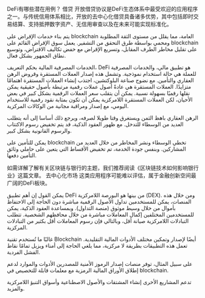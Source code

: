 DeFi有哪些潜在用例？
借贷
开放借贷协议是DeFi生态体系中最受欢迎的应用程序之一。与传统信用体系相比，开放的去中心化借贷具备诸多优势，其中包括即时交易结算、支持抵押数字资产、无信用审查以及在未来可能实现标准化。

يتم بناء خدمات الإقراض على blockchain العامة، مما يقلل من مستوى الثقة المطلوبة ومحمي بواسطة طرق التحقق من التشفير. يعمل سوق الإقراض القائم على blockchain على تقليل مخاطر الطرف المقابل، وتسريع الإقراض مع خفض تكاليف الاقتراض، وتوسيع نطاق الجمهور بشكل فعال.

الخدمات المصرفية المالية
بحكم التعريف، DeFi هو تطبيق مالي، والخدمات المصرفية للعملة هي حالة استخدام نموذجية. وتشمل هذه إصدار العملات المستقرة وقروض الرهن العقاري والتأمين.
مع نضوج صناعة البلوكتشين، اجتذب إنشاء العملات المستقرة اهتمامًا متزايدًا. العملات المستقرة هي عادةً أصول عملات رقمية مرتبطة بأصول حقيقية يمكن نقلها رقميًا بسهولة نسبية. يمكن أن يتقلب سعر العملات الرقمية بشكل كبير في بعض الأحيان، لكن العملات المستقرة اللامركزية يمكن أن تكون بمثابة نقود رقمية للاستخدام اليومي، مع إصدار ومراقبة مجانية من الوكالات المركزية.

الرهن العقاري باهظ الثمن ويستغرق وقتا طويلا لصرفه، ويرجع ذلك أساسا إلى أنه يتطلب العديد من الوسطاء للتدخل. مع ظهور العقود الذكية، قد يتم تخفيض رسوم الاكتتاب والرسوم القانونية بشكل كبير.

يمكن للتأمين على blockchain تخطي الوسطاء ونشر المخاطر من خلال العديد من المشاركين. وبنفس جودة الخدمة، تم تخفيض الأقساط التي يتعين على حاملي وثائق التأمين دفعها.

如需详解了解有关区块链与银行的主题，我们推荐阅读《区块链技术如何影响银行业》这篇文章。
去中心化市场
这类应用程序可能难以评估，属于金融创新空间最广阔的DeFi板块。

يمكن القول إن أهم تطبيق DeFi من بينها هو البورصة اللامركزية (DEX). ومن خلال هذه المنصات، يمكن للمستخدمين تداول الأصول الرقمية مباشرة دون الحاجة إلى الاحتفاظ بأموال من خلال وسيط موثوق (منصة التداول). وبمساعدة العقود الذكية، يمكن للمستخدمين المختلفين إكمال المعاملات مباشرة من خلال محافظهم الشخصية.
تتطلب التبادلات اللامركزية صيانة أقل، وبالتالي فإن رسوم المعاملات أقل بكثير من التبادلات المركزية.

غالبًا ما تُستخدم تقنية Blockchain أيضًا لإصدار وتمكين مختلف الأدوات المالية التقليدية. تعمل هذه التطبيقات بطريقة لا مركزية، مما يلغي الحاجة إلى أمناء ويزيل تمامًا نقاط الفشل الفردية.

على سبيل المثال، توفر منصات إصدار الرموز الأمنية للمصدرين الأدوات والموارد لدعم إطلاق الأوراق المالية الرمزية مع معلمات قابلة للتخصيص في blockchain.

تدعم المشاريع الأخرى إنشاء المشتقات والأصول الاصطناعية وأسواق التنبؤ اللامركزية والمزيد.
